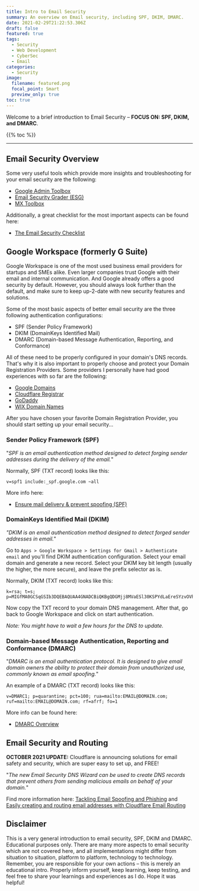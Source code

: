 ```yaml
---
title: Intro to Email Security
summary: An overview on Email security, including SPF, DKIM, DMARC.
date: 2021-02-29T21:22:53.306Z
draft: false
featured: true
tags:
  - Security
  - Web Development
  - CyberSec
  - Email
categories:
  - Security
image:
  filename: featured.png
  focal_point: Smart
  preview_only: true
toc: true
---
```


Welcome to a brief introduction to Email Security – **FOCUS ON: SPF, DKIM, and DMARC**.

{{% toc %}}

* * *

## Email Security Overview

Some very useful tools which provide more insights and troubleshooting for your email security are the following:

* [Google Admin Toolbox](https://toolbox.googleapps.com/apps/main/)
* [Email Security Grader (ESG)](https://www.emailsecuritygrader.com/)
* [MX Toolbox](https://mxtoolbox.com/)

Additionally, a great checklist for the most important aspects can be found here:

* [The Email Security Checklist](https://www.upguard.com/blog/the-email-security-checklist)


## Google Workspace (formerly G Suite)

Google Workspace is one of the most used business email providers for startups and SMEs alike. Even larger companies trust Google with their email and internal communication. And Google already offers a good security by default. However, you should always look further than the default, and make sure to keep up-2-date with new security features and solutions.

Some of the most basic aspects of better email security are the three following authentication configurations:

* SPF (Sender Policy Framework)
* DKIM (DomainKeys Identified Mail)
* DMARC (Domain-based Message Authentication, Reporting, and Conformance)

All of these need to be properly configured in your domain's DNS records. That's why it is also important to properly choose and protect your Domain Registration Providers. Some providers I personally have had good experiences with so far are the following:

* [Google Domains](https://domains.google/)
* [Cloudflare Registrar](https://www.cloudflare.com/products/registrar/)
* [GoDaddy](https://www.godaddy.com/)
* [WIX Domain Names](https://www.wix.com/domain/names)

After you have chosen your favorite Domain Registration Provider, you should start setting up your email security...


### Sender Policy Framework (SPF)

"_SPF is an email authentication method designed to detect forging sender addresses during the delivery of the email._"

Normally, SPF (TXT record) looks like this:
```
v=spf1 include:_spf.google.com ~all
```

More info here:

* [Ensure mail delivery & prevent spoofing (SPF)](https://support.google.com/a/answer/33786)


### DomainKeys Identified Mail (DKIM)

_"DKIM is an email authentication method designed to detect forged sender addresses in email._"

Go to `Apps > Google Workspace > Settings for Gmail > Authenticate email` and you'll find DKIM authentication configuration. Select your email domain and generate a new record. Select your DKIM key bit length (usually the higher, the more secure), and leave the prefix selector as is.

Normally, DKIM (TXT record) looks like this:
```
k=rsa; t=s; p=MIGfMA0GCSqGSIb3DQEBAQUAA4GNADCBiQKBgQDGMjj8MVaESl30KSPYdLaEreSYzvOVh15u9YKAmTLgk1ecr4BCRq3Vkg3Xa2QrEQWbIvQj9FNqBYOr3XIczzU8gkK5Kh42P4C3DgNiBvlNNk2BlA5ITN/EvVAn/ImjoGq5IrcO+hAj2iSAozYTEpJAKe0NTrj49CIkj5JI6ibyJwIDAQAB
```

Now copy the TXT record to your domain DNS management.
After that, go back to Google Workspace and click on start authentication.

_Note: You might have to wait a few hours for the DNS to update._


### Domain-based Message Authentication, Reporting and Conformance (DMARC)

"_DMARC is an email authentication protocol. It is designed to give email domain owners the ability to protect their domain from unauthorized use, commonly known as email spoofing._"

An example of a DMARC (TXT record) looks like this:
```
v=DMARC1; p=quarantine; pct=100; rua=mailto:EMAIL@DOMAIN.com; ruf=mailto:EMAIL@DOMAIN.com; rf=afrf; fo=1
```

More info can be found here:

* [DMARC Overview](https://dmarc.org/overview/)


## Email Security and Routing

**OCTOBER 2021 UPDATE:** Cloudflare is announcing solutions for email safety and security, which are super easy to set up, and FREE!

"_The new Email Security DNS Wizard can be used to create DNS records that prevent others from sending malicious emails on behalf of your domain._"

Find more information here: [Tackling Email Spoofing and Phishing](https://blog.cloudflare.com/tackling-email-spoofing/) and [Easily creating and routing email addresses with Cloudflare Email Routing](https://blog.cloudflare.com/introducing-email-routing/)


## Disclaimer

This is a very general introduction to email security, SPF, DKIM and DMARC. Educational purposes only. There are many more aspects to email security which are not covered here, and all implementations might differ from situation to situation, platform to platform, technology to technology. Remember, you are responsible for your own actions – this is merely an educational intro. Properly inform yourself, keep learning, keep testing, and feel free to share your learnings and experiences as I do. Hope it was helpful!
